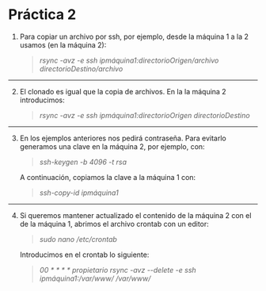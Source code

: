 # Práctica 2

1. Para copiar un archivo por ssh, por ejemplo, desde la máquina 1 a la 2 usamos (en la máquina 2):

   >_rsync -avz -e ssh ipmáquina1:directorioOrigen/archivo directorioDestino/archivo_
___
2. El clonado es igual que la copia de archivos. En la la máquina 2 introducimos:

   >_rsync -avz -e ssh ipmáquina1:directorioOrigen directorioDestino_
___
3. En los ejemplos anteriores nos pedirá contraseña. Para evitarlo generamos una clave en la máquina 2, por ejemplo, con:

   >_ssh-keygen -b 4096 -t rsa_

   A continuación, copiamos la clave a la máquina 1 con:
   
   >_ssh-copy-id ipmáquina1_
___
4. Si queremos mantener actualizado el contenido de la máquina 2 con el de la máquina 1, abrimos el archivo crontab con un editor:

   >_sudo nano /etc/crontab_

   Introducimos en el crontab lo siguiente:
   
   >_00 *    * * *   propietario rsync -avz --delete -e ssh ipmáquina1:/var/www/ /var/www/_